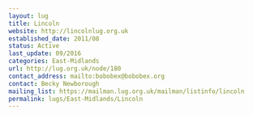 ```yaml
---
layout: lug
title: Lincoln
website: http://lincolnlug.org.uk
established_date: 2011/08
status: Active
last_update: 09/2016
categories: East-Midlands
url: http://lug.org.uk/node/180
contact_address: mailto:bobobex@bobobex.org
contact: Becky Newborough
mailing_list: https://mailman.lug.org.uk/mailman/listinfo/lincoln
permalink: lugs/East-Midlands/Lincoln
---
```

